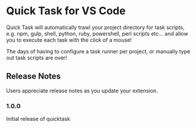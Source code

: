 # Quick Task for VS Code

Quick Task will automatically trawl your project directory for task scripts, e.g. npm, gulp, shell, python, ruby, powershell, perl scripts etc... and allow you to execute each task with the click of a mouse!

The days of having to configure a task runner per project, or manually type out task scripts are over!

## Release Notes

Users appreciate release notes as you update your extension.

### 1.0.0

Initial release of quicktask
